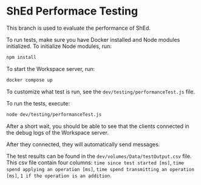 # ShEd Performace Testing

This branch is used to evaluate the performance of ShEd.

To run tests, make sure you have Docker installed and Node modules initialized.
To initialize Node modules, run:

```bash
npm install
```

To start the Workspace server, run:

```bash
docker compose up
```

To customize what test is run, see the `dev/testing/performanceTest.js` file.

To run the tests, execute:

```bash
node dev/testing/performanceTest.js 
```

After a short wait, you should be able to see that the clients connected in the debug logs of the Workspace server.

After they connected, they will automatically send messages.

The test results can be found in the `dev/volumes/Data/testOutput.csv` file.
This csv file contain four columns: `time since test started [ms]`, `time spend applying an operation [ms]`, `time spend transmitting an operation [ms]`, `1 if the operation is an addition`.

